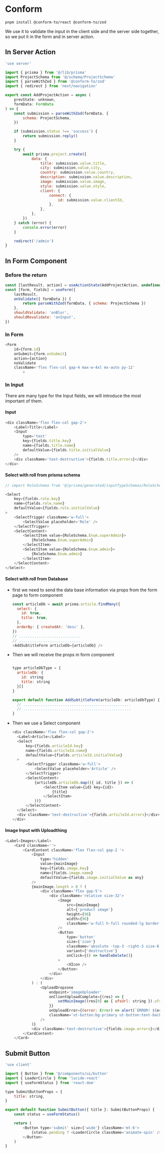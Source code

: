 # Conform

`pnpm install @conform-to/react @conform-to/zod`

We use it to validate the input in the client side and the server side together,
so we put it in the form and in server action.

## In Server Action

```javascript
'use server'

import { prisma } from '@/lib/prisma'
import ProjectSchema from '@/schema/ProjectSchema'
import { parseWithZod } from '@conform-to/zod'
import { redirect } from 'next/navigation'

export const AddProjectAction = async (
	prevState: unknown,
	formData: FormData
) => {
	const submission = parseWithZod(formData, {
		schema: ProjectSchema,
	})

	if (submission.status !== 'success') {
		return submission.reply()
	}

	try {
		await prisma.project.create({
			data: {
				title: submission.value.title,
				city: submission.value.city,
				country: submission.value.country,
				description: submission.value.description,
				image: submission.value.image,
				style: submission.value.style,
				client: {
					connect: {
						id: submission.value.clientId,
					},
				},
			},
		})
	} catch (error) {
		console.error(error)
	}

	redirect('/admin')
}
```

## In Form Component

### Before the return

```javascript
const [lastResult, action] = useActionState(AddProjectAction, undefined)
const [form, fields] = useForm({
	lastResult,
	onValidate({ formData }) {
		return parseWithZod(formData, { schema: ProjectSchema })
	},
	shouldValidate: 'onBlur',
	shouldRevalidate: 'onInput',
})
```

### In Form

```javascript
<Form
	id={form.id}
	onSubmit={form.onSubmit}
	action={action}
	noValidate
	className='flex flex-col gap-4 max-w-4xl mx-auto py-12'
		>
```

### In Input

There are many type for the Input fields, we will introduce the most important
of them.

#### Input

```javascript
<div className='flex flex-col gap-2'>
	<Label>Title</Label>
	<Input
		type='text'
		key={fields.title.key}
		name={fields.title.name}
		defaultValue={fields.title.initialValue}
	/>
	<div className='text-destructive'>{fields.title.errors}</div>
</div>
```

#### Select with roll from prisma schema

```javascript
// import RoleSchema from '@/prisma/generated/inputTypeSchemas/RoleSchema'

<Select
	key={fields.role.key}
	name={fields.role.name}
	defaultValue={fields.role.initialValue}
>
	<SelectTrigger className='w-full'>
		<SelectValue placeholder='Role' />
	</SelectTrigger>
	<SelectContent>
		<SelectItem value={RoleSchema.Enum.superAdmin}>
			{RoleSchema.Enum.superAdmin}
		</SelectItem>
		<SelectItem value={RoleSchema.Enum.admin}>
			{RoleSchema.Enum.admin}
		</SelectItem>
	</SelectContent>
</Select>
```

#### Select with roll from Database

- first we need to send the data base information via props from the form page
  to form component

  ```javascript
  const articleDb = await prisma.article.findMany({
    select: {
      id: true,
      title: true,
    },
    orderBy: { createdAt: 'desc' },
  })
  // ............................
  // ............................
  <AddSubtitleForm articleDb={articleDb} />
  ```

- Then we will receive the props in form component

  ```javascript

  type articleDbType = {
    articleDb: {
      id: string
      title: string
    }[]
  }

  export default function AddSubtitleForm(articleDb: articleDbType) {
    // .................................................
    // .................................................
  }
  ```

- Then we use a Select component

  ```javascript
  <div className='flex flex-col gap-2'>
  	<Label>Article</Label>
  	<Select
  		key={fields.articleId.key}
  		name={fields.articleId.name}
  		defaultValue={fields.articleId.initialValue}
  	>
  		<SelectTrigger className='w-full'>
  			<SelectValue placeholder='Article' />
  		</SelectTrigger>
  		<SelectContent>
  			{articleDb.articleDb.map(({ id, title }) => (
  				<SelectItem value={id} key={id}>
  					{title}
  				</SelectItem>
  			))}
  		</SelectContent>
  	</Select>
  	<div className='text-destructive'>{fields.articleId.errors}</div>
  </div>
  ```

#### Image Input with Uploadthing

```javascript
<Label>Images</Label>
	<Card className=''>
		<CardContent className='flex flex-col gap-2 '>
			<Input
				type='hidden'
				value={mainImage}
				key={fields.image.key}
				name={fields.image.name}
				defaultValue={fields.image.initialValue as any}
			/>
			{mainImage.length > 0 ? (
				<div className='flex gap-5'>
					<div className='relative size-32'>
						<Image
							src={mainImage}
							alt={'product image'}
							height={96}
							width={96}
							className='w-full h-full rounded-lg border object-cover'
						/>
						<Button
							type='button'
							size={'icon'}
							className='absolute -top-3 -right-3 size-8'
							variant={'destructive'}
							onClick={() => handleDelete()}
						>
							<XIcon />
						</Button>
					</div>
				</div>
			) : (
				<UploadDropzone
					endpoint='imageUploader'
					onClientUploadComplete={(res) => {
						setMainImage((res[0] as { ufsUrl: string }).ufsUrl)
					}}
					onUploadError={(error: Error) => alert(`ERROR! ${error.message}`)}
					className='ut-button:bg-primary ut-button:text-background ut-button:font-semibold ut-upload-icon:text-primary'
				/>
			)}
			<div className='text-destructive'>{fields.image.errors}</div>
		</CardContent>
	</Card>
```

## Submit Button

```javascript
'use client'

import { Button } from '@/components/ui/button'
import { LoaderCircle } from 'lucide-react'
import { useFormStatus } from 'react-dom'

type SubmitButtonProps = {
	title: string,
}

export default function SubmitButton({ title }: SubmitButtonProps) {
	const status = useFormStatus()

	return (
		<Button type='submit' size={'wide'} className='mt-6'>
			{status.pending ? <LoaderCircle className='animate-spin' /> : title}
		</Button>
	)
}
```
